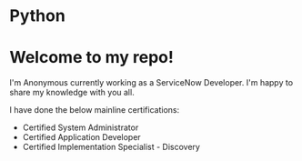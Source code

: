 # Python
# Welcome to my repo!

I'm Anonymous currently working as a ServiceNow Developer. I'm happy to share my knowledge with you all.

I have done the below mainline certifications:
 - Certified System Administrator
 - Certified Application Developer
 - Certified Implementation Specialist - Discovery



